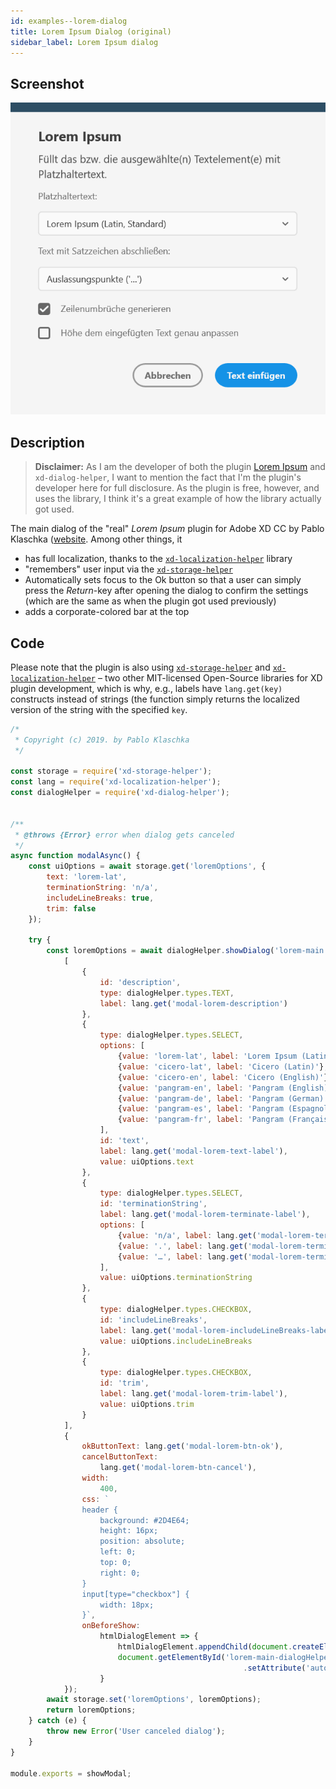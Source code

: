 ```yaml
---
id: examples--lorem-dialog
title: Lorem Ipsum Dialog (original)
sidebar_label: Lorem Ipsum dialog
---
```


## Screenshot
![screenshot of the Lorem Ipsum dialog](assets/lorem-dialog.png)

## Description
> **Disclaimer:** As I am the developer of both the plugin [Lorem Ipsum](https://xdplugins.pabloklaschka.de/plugins/lorem-ipsum) and `xd-dialog-helper`, I want to mention the fact
> that I'm the plugin's developer here for full disclosure. As the plugin is free, however, and uses the library, I think it's a great example of how the library actually got used.

The main dialog of the "real" _Lorem Ipsum_ plugin for Adobe XD CC by Pablo Klaschka ([website](https://xdplugins.pabloklaschka.de/plugins/lorem-ipsum). Among other things, it
* has full localization, thanks to the [`xd-localization-helper`](https://github.com/pklaschka/xd-localization-helper) library
* "remembers" user input via the [`xd-storage-helper`](https://github.com/pklaschka/xd-storage-helper)
* Automatically sets focus to the Ok button so that a user can simply press the _Return_-key after opening the dialog to confirm the settings (which are the same as when the plugin got used previously)
* adds a corporate-colored bar at the top

## Code
Please note that the plugin is also using [`xd-storage-helper`](https://github.com/pklaschka/xd-storage-helper) and [`xd-localization-helper`](https://github.com/pklaschka/xd-localization-helper) – two other MIT-licensed Open-Source libraries for XD plugin development, which is why, e.g.,
labels have `lang.get(key)` constructs instead of strings (the function simply returns the localized version of the string with the specified `key`.

```js
/*
 * Copyright (c) 2019. by Pablo Klaschka
 */

const storage = require('xd-storage-helper');
const lang = require('xd-localization-helper');
const dialogHelper = require('xd-dialog-helper');


/**
 * @throws {Error} error when dialog gets canceled
 */
async function modalAsync() {
    const uiOptions = await storage.get('loremOptions', {
        text: 'lorem-lat',
        terminationString: 'n/a',
        includeLineBreaks: true,
        trim: false
    });

    try {
        const loremOptions = await dialogHelper.showDialog('lorem-main', 'Lorem Ipsum',
            [
                {
                    id: 'description',
                    type: dialogHelper.types.TEXT,
                    label: lang.get('modal-lorem-description')
                },
                {
                    type: dialogHelper.types.SELECT,
                    options: [
                        {value: 'lorem-lat', label: 'Lorem Ipsum (Latin, Standard)'},
                        {value: 'cicero-lat', label: 'Cicero (Latin)'},
                        {value: 'cicero-en', label: 'Cicero (English)'},
                        {value: 'pangram-en', label: 'Pangram (English)'},
                        {value: 'pangram-de', label: 'Pangram (German)'},
                        {value: 'pangram-es', label: 'Pangram (Espagnol)'},
                        {value: 'pangram-fr', label: 'Pangram (Français)'}
                    ],
                    id: 'text',
                    label: lang.get('modal-lorem-text-label'),
                    value: uiOptions.text
                },
                {
                    type: dialogHelper.types.SELECT,
                    id: 'terminationString',
                    label: lang.get('modal-lorem-terminate-label'),
                    options: [
                        {value: 'n/a', label: lang.get('modal-lorem-terminate-none')},
                        {value: '.', label: lang.get('modal-lorem-terminate-period')},
                        {value: '…', label: lang.get('modal-lorem-terminate-ellipsis')},
                    ],
                    value: uiOptions.terminationString
                },
                {
                    type: dialogHelper.types.CHECKBOX,
                    id: 'includeLineBreaks',
                    label: lang.get('modal-lorem-includeLineBreaks-label'),
                    value: uiOptions.includeLineBreaks
                },
                {
                    type: dialogHelper.types.CHECKBOX,
                    id: 'trim',
                    label: lang.get('modal-lorem-trim-label'),
                    value: uiOptions.trim
                }
            ],
            {
                okButtonText: lang.get('modal-lorem-btn-ok'),
                cancelButtonText:
                    lang.get('modal-lorem-btn-cancel'),
                width:
                    400,
                css: `
                header {
                    background: #2D4E64;
                    height: 16px;
                    position: absolute;
                    left: 0;
                    top: 0;
                    right: 0;
                }
                input[type="checkbox"] {
                    width: 18px;
                }`,
                onBeforeShow:
                    htmlDialogElement => {
                        htmlDialogElement.appendChild(document.createElement('header'));
                        document.getElementById('lorem-main-dialogHelperBtnOk')
													.setAttribute('autofocus', 'autofocus');
                    }
            });
        await storage.set('loremOptions', loremOptions);
        return loremOptions;
    } catch (e) {
        throw new Error('User canceled dialog');
    }
}

module.exports = showModal;
```
